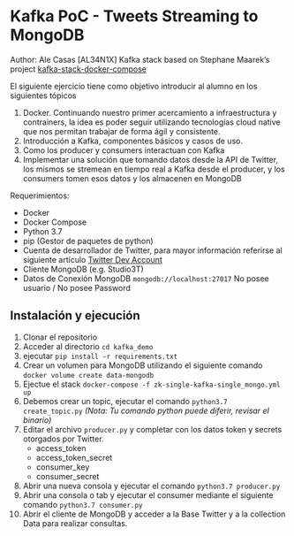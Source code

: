 # Kafka PoC - Tweets Streaming to MongoDB

Author: Ale Casas [AL34N1X]
Kafka stack based on Stephane Maarek’s project [kafka-stack-docker-compose](https://github.com/simplesteph/kafka-stack-docker-compose)

El siguiente ejercicio tiene como objetivo introducir al alumno en los siguientes tópicos

1) Docker. Continuando nuestro primer acercamiento a infraestructura y contrainers, la idea es poder seguir utilizando tecnologías cloud native que nos permitan trabajar de forma ágil y consistente.
2) Introducción a Kafka, componentes básicos y casos de uso.
3) Como los producer y consumers interactuan con Kafka
4) Implementar una solución que tomando datos desde la API de Twitter, los mismos se stremean en tiempo real a Kafka desde el producer, y los consumers tomen esos datos y los almacenen en MongoDB

Requerimientos:
- Docker
- Docker Compose
- Python 3.7
- pip (Gestor de paquetes de python)
- Cuenta de desarrollador de Twitter, para mayor información referirse al siguiente artículo [Twitter Dev Account](https://dev.to/sumedhpatkar/beginners-guide-how-to-apply-for-a-twitter-developer-account-1kh7)
- Cliente MongoDB (e.g. Studio3T)
- Datos de Conexión MongoDB `mongodb://localhost:27017` No posee usuario / No posee Password


## Instalación y ejecución

1) Clonar el repositorio
2) Acceder al directorio `cd kafka_demo`
3) ejecutar `pip install -r requirements.txt`
4) Crear un volumen para MongoDB utilizando el siguiente comando `docker volume create data-mongodb`
5) Ejectue el stack `docker-compose -f zk-single-kafka-single_mongo.yml up`
6) Debemos crear un topic, ejecutar el comando `python3.7 create_topic.py` *(Nota: Tu comando python puede diferir, revisar el binario)*
7) Editar el archivo `producer.py` y completar con los datos token y secrets otorgados por Twitter.
   - access_token 
   - access_token_secret
   - consumer_key
   - consumer_secret 
8) Abrir una nueva consola y ejecutar el comando `python3.7 producer.py` 
9) Abrir una consola o tab y ejecutar el consumer mediante el siguiente comando `python3.7 consumer.py`
10) Abrir el cliente de MongoDB y acceder a la Base Twitter y a la collection Data para realizar consultas.
